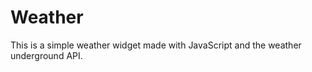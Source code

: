 Weather
=======

This is a simple weather widget made with JavaScript and the weather underground API.
